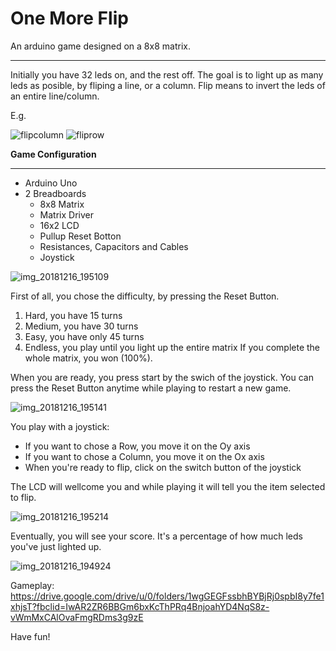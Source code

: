 **One More Flip**
=========

An arduino game designed on a 8x8 matrix.
___

Initially you have 32 leds on, and the rest off. The goal is to light up as many leds as posible, by fliping a line, or a column. Flip means to invert the leds of an entire line/column.

E.g. 

![flipcolumn](https://user-images.githubusercontent.com/37237590/50056682-08f4d380-0168-11e9-9133-24fa6410bb8d.png)
![fliprow](https://user-images.githubusercontent.com/37237590/50056683-0c885a80-0168-11e9-8f6a-d807b4d61230.png)

**Game Configuration**
_____

*   Arduino Uno
*   2 Breadboards
    * 8x8 Matrix 
    * Matrix Driver 
    * 16x2 LCD
    * Pullup Reset Botton
    * Resistances, Capacitors and Cables
    * Joystick

![img_20181216_195109](https://user-images.githubusercontent.com/37237590/50058025-53cc1680-017b-11e9-9a53-f2940440e451.jpg)

First of all, you chose the difficulty, by pressing the Reset Button.
1. Hard, you have 15 turns
2. Medium, you have 30 turns
3. Easy, you have only 45 turns
4. Endless, you play until you light up the entire matrix
If you complete the whole matrix, you won (100%).

When you are ready, you press start by the swich of the joystick. You can press the Reset Button anytime while playing to restart a new game.

![img_20181216_195141](https://user-images.githubusercontent.com/37237590/50057175-5de81800-016f-11e9-833d-2e5807598285.jpg)

You play with a joystick:
* If you want to chose a Row, you move it on the Oy axis
* If you want to chose a Column, you move it on the Ox axis
* When you're ready to flip, click on the switch button of the joystick

The LCD will wellcome you and while playing it will tell you the item selected to flip.

![img_20181216_195214](https://user-images.githubusercontent.com/37237590/50057184-748e6f00-016f-11e9-9299-cc01c4d0b16f.jpg)

Eventually, you will see your score. It's a percentage of how much leds you've just lighted up.

![img_20181216_194924](https://user-images.githubusercontent.com/37237590/50057191-83752180-016f-11e9-93f1-9ef233ce3526.jpg)

Gameplay: https://drive.google.com/drive/u/0/folders/1wgGEGFssbhBYBjRj0spbI8y7fe1xhjsT?fbclid=IwAR2ZR6BBGm6bxKcThPRq4BnjoahYD4NqS8z-vWmMxCAlOvaFmgRDms3g9zE

Have fun!


